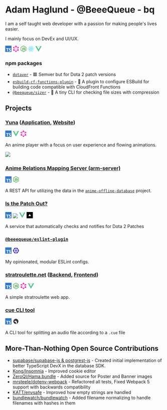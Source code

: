 # Adam Haglund - @BeeeQueue - bq

I am a self taught web developer with a passion for making people's lives easier.

I mainly focus on DevEx and UI/UX.

<div>
  <img height="20" src="./images/typescript.svg">
  <img height="20" src="./images/graphql.svg">
  <img height="20" src="./images/nodejs.svg">
  <img height="20" src="./images/react.svg">
  <img height="20" src="./images/vue.svg">
</div>

### npm packages

- [`dotaver`](https://github.com/BeeeQueue/dotaver) - 🟥 Semver but for Dota 2 patch versions
- [`esbuild-cf-functions-plugin`](https://github.com/BeeeQueue/esbuild-cf-functions-plugin) - 🔧 A plugin to configure ESBuild for building code compatible with CloudFront Functions 
- [`@beequeue/sizer`](https://github.com/BeeeQueue/sizer) - 🔢 A tiny CLI for checking file sizes with compression 

## Projects

### [Yuna](https://yuna.moe/)  ([Application](https://github.com/BeeeQueue/yuna), [Website](https://github.com/BeeeQueue/yuna-website))

<code><img height="20" src="./images/typescript.svg"></code>
<code><img height="20" src="./images/vue.svg"></code>
<code><img height="20" src="./images/graphql.svg"></code>

An anime player with a focus on user experience and flowing animations.

<img height="250" src="https://yuna.moe/img/card.jpg">

### [Anime Relations Mapping Server (arm-server)](https://github.com/BeeeQueue/arm-server)

<code><img height="20" src="./images/typescript.svg"></code>
<code><img height="20" src="./images/nodejs.svg"></code>

A REST API for utilizing the data in the [`anime-offline-database`](https://github.com/manami-project/anime-offline-database) project.

### [Is the Patch Out?](https://github.com/BeeeQueue/isthepatchout)

<code><img height="20" src="./images/typescript.svg"></code>
<code><img height="20" src="https://camo.githubusercontent.com/61e102d7c605ff91efedb9d7e47c1c4a07cef59d3e1da202fd74f4772122ca4e/68747470733a2f2f766974656a732e6465762f6c6f676f2e737667"></code>
<code><img height="20" src="./images/vue.svg"></code>
<code><img height="20" src="https://raw.githubusercontent.com/github/explore/3c66f1237835e0b877190fbea528d0ebece7bccf/topics/vercel/vercel.png"></code>

A service that automatically checks and notifies for Dota 2 Patches

### [`@beeequeue/eslint-plugin`](https://github.com/BeeeQueue/eslint-plugin)

<code><img height="20" src="./images/typescript.svg"></code>
<code><img height="20" src="https://raw.githubusercontent.com/github/explore/80688e429a7d4ef2fca1e82350fe8e3517d3494d/topics/eslint/eslint.png"></code>

My opinionated, modular ESLint configs.

### [stratroulette.net](https://stratroulette.net/) ([Backend](https://github.com/sr-net/siege), [Frontend](https://github.com/sr-net/siege-ui))

<code><img height="20" src="./images/typescript.svg"></code>
<code><img height="20" src="./images/nodejs.svg"></code>
<code><img height="20" src="./images/graphql.svg"></code>
<code><img height="20" src="./images/vue.svg"></code>

A simple stratroulette web app.

### [cue CLI tool](https://github.com/BeeeQueue/cue-cli)

<code><img height="20" src="./images/typescript.svg"></code>
<code><img height="20" src="https://raw.githubusercontent.com/github/explore/361e2821e2dea67711cde99c9c40ed357061cf27/topics/deno/deno.png"></code>

A CLI tool for splitting an audio file according to a `.cue` file

## More-Than-Nothing Open Source Contributions

- [supabase/supabase-js & postgrest-js](https://github.com/supabase/supabase-js/pull/125) - Created initial implementation of better TypeScript DevX in the database SDK.
- [Kong/Insomnia](https://github.com/Kong/insomnia/pulls?q=sort%3Aupdated-desc+author%3ABeeeQueue) - Improved cookie editor
- [ZeroQI/Hama.bundle](https://github.com/ZeroQI/Hama.bundle/pulls?q=sort%3Aupdated-desc+author%3ABeeeQueue) - Added source for Poster and Banner images
- [mrsteele/dotenv-webpack](https://github.com/mrsteele/dotenv-webpack/pulls?q=sort%3Aupdated-desc+author%3ABeeeQueue) - Refactored all tests, Fixed Webpack 5 support with backwards compatibility
- [KATT/envsafe](https://github.com/KATT/envsafe/pulls?q=sort%3Aupdated-desc+author%3ABeeeQueue) - Improved how empty strings are handled
- [bundlewatch/bundlewatch](https://github.com/bundlewatch/bundlewatch/pulls?q=sort%3Aupdated-desc+author%3ABeeeQueue) - Added filename normalizing to handle filenames with hashes in them
